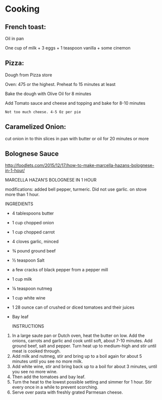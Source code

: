# Cooking


## French toast: 

Oil in pan

One cup of milk + 3 eggs + 1 teaspoon vanilla + some cinemon 

## Pizza:

Dough from Pizza store

Oven: 475 or the highest. Preheat fo 15 minutes at least

Bake the dough with Olive Oil for 8 minutes

Add Tomato sauce and cheese and topping and bake for 8-10 minutes

    Not too much cheese. 4-5 Oz per pie

## Caramelized Onion:

cut onion in to thin slices in pan with butter or oil for 20 minutes or more

## Bolognese Sauce

http://foodlets.com/2015/12/17/how-to-make-marcella-hazans-bolognese-in-1-hour/

MARCELLA HAZAN’S BOLOGNESE IN 1 HOUR

modifications: added bell pepper, turmeric. Did not use garlic. on stove more than 1 hour.

   INGREDIENTS
* 4 tablespoons butter
* 1 cup chopped onion
* 1 cup chopped carrot
* 4 cloves garlic, minced
* ¾ pound ground beef
* ½ teaspoon Salt
* a few cracks of black pepper from a pepper mill
* 1 cup milk 
* ⅛ teaspoon nutmeg 
* 1 cup white wine 
* 1 28 ounce can of crushed or diced tomatoes and their juices 
* Bay leaf 

   INSTRUCTIONS
1. In a large saute pan or Dutch oven, heat the butter on low. Add the onions, carrots and garlic and cook until soft, about 7-10 minutes. Add ground beef, salt and pepper. Turn heat up to medium-high and stir until meat is cooked through.
2. Add milk and nutmeg, stir and bring up to a boil again for about 5 minutes until you see no more milk.
3. Add white wine, stir and bring back up to a boil for about 3 minutes, until you see no more wine.
4. Then add the tomatoes and bay leaf.
5. Turn the heat to the lowest possible setting and simmer for 1 hour. Stir every once in a while to prevent scorching.
6. Serve over pasta with freshly grated Parmesan cheese.


